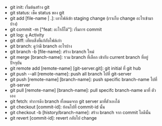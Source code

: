 - git init: เริ่มต้นสร้าง git
- git status: เช็ค status ของ git
- git add [file-name | .]: เอาไฟล์เข้า staging change (เราเก็บ change อะไรเข้ามาบ้าง)
- git commit -m ["feat: อะไรก็ได้"]: เริ่มการ commit
- git log: ดู Activity
- git diff: เทียบสิ่งที่แก้กับไฟล์เก่า
- git branch: ดูว่ามี branch อะไรบ้าง
- git branch -b [file-name]: สร้าง branch ใหม่
- git merge [branch-name]: รวม branch ที่เลือก เข้ากับ current branch ที่อยู่ปัจจุบัน
- git remote add [remote-name] [git-server.git]: git initial ที่ git hub
- git push --all [remote-name]: push all branch ไปที่ git-server
- git push [remote-name] [branch-name]: push specific branch-name ไปที่ git-server
- git pull [remote-name] [branch-name]: pull specifc branch-name มาที่ ตัวเอง
- git fetch: ทำการดึง branch ทั้งหมดจาก git server มาที่ตัวเองได้
- git checkout [commit-id]: ย้อนไปที่ commit-id นั้น
- git checkout -b [history/branch-name]: สร้าง branch จาก commit ไอดีนั้น
- git revert [commit-id]: revert กลับไป change 